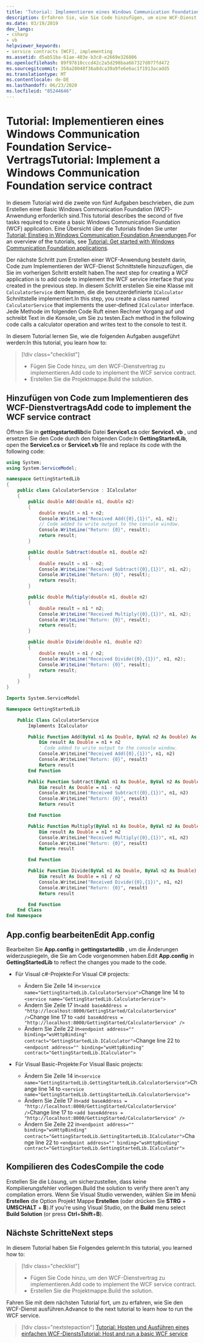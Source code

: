 ```yaml
---
title: 'Tutorial: Implementieren eines Windows Communication Foundation Service-Vertrags'
description: Erfahren Sie, wie Sie Code hinzufügen, um eine WCF-Dienst Schnittstelle als Teil einer Reihe von Artikeln zu implementieren, die Ihnen den Einstieg in die Erstellung einer WCF-Anwendung erleichtern.
ms.date: 03/19/2019
dev_langs:
- csharp
- vb
helpviewer_keywords:
- service contracts [WCF], implementing
ms.assetid: d5ab51ba-61ae-403e-b3c8-e2669e326806
ms.openlocfilehash: 89f97610cccd42c2a5d298baa667327d077fd472
ms.sourcegitcommit: 358a28048f36a8dca39a9fe6e6ac1f1913acadd5
ms.translationtype: MT
ms.contentlocale: de-DE
ms.lasthandoff: 06/23/2020
ms.locfileid: "85244646"
---
```

# <a name="tutorial-implement-a-windows-communication-foundation-service-contract"></a><span data-ttu-id="38e21-103">Tutorial: Implementieren eines Windows Communication Foundation Service-Vertrags</span><span class="sxs-lookup"><span data-stu-id="38e21-103">Tutorial: Implement a Windows Communication Foundation service contract</span></span>

<span data-ttu-id="38e21-104">In diesem Tutorial wird die zweite von fünf Aufgaben beschrieben, die zum Erstellen einer Basic Windows Communication Foundation (WCF)-Anwendung erforderlich sind.</span><span class="sxs-lookup"><span data-stu-id="38e21-104">This tutorial describes the second of five tasks required to create a basic Windows Communication Foundation (WCF) application.</span></span> <span data-ttu-id="38e21-105">Eine Übersicht über die Tutorials finden Sie unter [Tutorial: Einstieg in Windows Communication Foundation Anwendungen](getting-started-tutorial.md).</span><span class="sxs-lookup"><span data-stu-id="38e21-105">For an overview of the tutorials, see [Tutorial: Get started with Windows Communication Foundation applications](getting-started-tutorial.md).</span></span>

<span data-ttu-id="38e21-106">Der nächste Schritt zum Erstellen einer WCF-Anwendung besteht darin, Code zum Implementieren der WCF-Dienst Schnittstelle hinzuzufügen, die Sie im vorherigen Schritt erstellt haben.</span><span class="sxs-lookup"><span data-stu-id="38e21-106">The next step for creating a WCF application is to add code to implement the WCF service interface that you created in the previous step.</span></span> <span data-ttu-id="38e21-107">In diesem Schritt erstellen Sie eine Klasse mit `CalculatorService` dem Namen, die die benutzerdefinierte `ICalculator` Schnittstelle implementiert.</span><span class="sxs-lookup"><span data-stu-id="38e21-107">In this step, you create a class named `CalculatorService` that implements the user-defined `ICalculator` interface.</span></span> <span data-ttu-id="38e21-108">Jede Methode im folgenden Code Ruft einen Rechner Vorgang auf und schreibt Text in die Konsole, um Sie zu testen.</span><span class="sxs-lookup"><span data-stu-id="38e21-108">Each method in the following code calls a calculator operation and writes text to the console to test it.</span></span>

<span data-ttu-id="38e21-109">In diesem Tutorial lernen Sie, wie die folgenden Aufgaben ausgeführt werden:</span><span class="sxs-lookup"><span data-stu-id="38e21-109">In this tutorial, you learn how to:</span></span>
> [!div class="checklist"]
>
> - <span data-ttu-id="38e21-110">Fügen Sie Code hinzu, um den WCF-Dienstvertrag zu implementieren.</span><span class="sxs-lookup"><span data-stu-id="38e21-110">Add code to implement the WCF service contract.</span></span>
> - <span data-ttu-id="38e21-111">Erstellen Sie die Projektmappe.</span><span class="sxs-lookup"><span data-stu-id="38e21-111">Build the solution.</span></span>

## <a name="add-code-to-implement-the-wcf-service-contract"></a><span data-ttu-id="38e21-112">Hinzufügen von Code zum Implementieren des WCF-Dienstvertrags</span><span class="sxs-lookup"><span data-stu-id="38e21-112">Add code to implement the WCF service contract</span></span>

<span data-ttu-id="38e21-113">Öffnen Sie in **gettingstartedlib**die Datei **Service1.cs** oder **Service1. vb** , und ersetzen Sie den Code durch den folgenden Code:</span><span class="sxs-lookup"><span data-stu-id="38e21-113">In **GettingStartedLib**, open the **Service1.cs** or **Service1.vb** file and replace its code with the following code:</span></span>

```csharp
using System;
using System.ServiceModel;

namespace GettingStartedLib
{
    public class CalculatorService : ICalculator
    {
        public double Add(double n1, double n2)
        {
            double result = n1 + n2;
            Console.WriteLine("Received Add({0},{1})", n1, n2);
            // Code added to write output to the console window.
            Console.WriteLine("Return: {0}", result);
            return result;
        }

        public double Subtract(double n1, double n2)
        {
            double result = n1 - n2;
            Console.WriteLine("Received Subtract({0},{1})", n1, n2);
            Console.WriteLine("Return: {0}", result);
            return result;
        }

        public double Multiply(double n1, double n2)
        {
            double result = n1 * n2;
            Console.WriteLine("Received Multiply({0},{1})", n1, n2);
            Console.WriteLine("Return: {0}", result);
            return result;
        }

        public double Divide(double n1, double n2)
        {
            double result = n1 / n2;
            Console.WriteLine("Received Divide({0},{1})", n1, n2);
            Console.WriteLine("Return: {0}", result);
            return result;
        }
    }
}
```

```vb
Imports System.ServiceModel

Namespace GettingStartedLib

    Public Class CalculatorService
        Implements ICalculator

        Public Function Add(ByVal n1 As Double, ByVal n2 As Double) As Double Implements ICalculator.Add
            Dim result As Double = n1 + n2
            ' Code added to write output to the console window.
            Console.WriteLine("Received Add({0},{1})", n1, n2)
            Console.WriteLine("Return: {0}", result)
            Return result
        End Function

        Public Function Subtract(ByVal n1 As Double, ByVal n2 As Double) As Double Implements ICalculator.Subtract
            Dim result As Double = n1 - n2
            Console.WriteLine("Received Subtract({0},{1})", n1, n2)
            Console.WriteLine("Return: {0}", result)
            Return result

        End Function

        Public Function Multiply(ByVal n1 As Double, ByVal n2 As Double) As Double Implements ICalculator.Multiply
            Dim result As Double = n1 * n2
            Console.WriteLine("Received Multiply({0},{1})", n1, n2)
            Console.WriteLine("Return: {0}", result)
            Return result

        End Function

        Public Function Divide(ByVal n1 As Double, ByVal n2 As Double) As Double Implements ICalculator.Divide
            Dim result As Double = n1 / n2
            Console.WriteLine("Received Divide({0},{1})", n1, n2)
            Console.WriteLine("Return: {0}", result)
            Return result

        End Function
    End Class
End Namespace
```

## <a name="edit-appconfig"></a><span data-ttu-id="38e21-114">App.config bearbeiten</span><span class="sxs-lookup"><span data-stu-id="38e21-114">Edit App.config</span></span>

<span data-ttu-id="38e21-115">Bearbeiten Sie **App.config** in **gettingstartedlib** , um die Änderungen widerzuspiegeln, die Sie am Code vorgenommen haben.</span><span class="sxs-lookup"><span data-stu-id="38e21-115">Edit **App.config** in **GettingStartedLib** to reflect the changes you made to the code.</span></span>

- <span data-ttu-id="38e21-116">Für Visual c#-Projekte:</span><span class="sxs-lookup"><span data-stu-id="38e21-116">For Visual C# projects:</span></span>
  - <span data-ttu-id="38e21-117">Ändern Sie Zeile 14 in`<service name="GettingStartedLib.CalculatorService">`</span><span class="sxs-lookup"><span data-stu-id="38e21-117">Change line 14 to `<service name="GettingStartedLib.CalculatorService">`</span></span>
  - <span data-ttu-id="38e21-118">Ändern Sie Zeile 17 in`<add baseAddress = "http://localhost:8000/GettingStarted/CalculatorService" />`</span><span class="sxs-lookup"><span data-stu-id="38e21-118">Change line 17 to `<add baseAddress = "http://localhost:8000/GettingStarted/CalculatorService" />`</span></span>
  - <span data-ttu-id="38e21-119">Ändern Sie Zeile 22 in`<endpoint address="" binding="wsHttpBinding" contract="GettingStartedLib.ICalculator">`</span><span class="sxs-lookup"><span data-stu-id="38e21-119">Change line 22 to `<endpoint address="" binding="wsHttpBinding" contract="GettingStartedLib.ICalculator">`</span></span>

- <span data-ttu-id="38e21-120">Für Visual Basic-Projekte:</span><span class="sxs-lookup"><span data-stu-id="38e21-120">For Visual Basic projects:</span></span>
  - <span data-ttu-id="38e21-121">Ändern Sie Zeile 14 in`<service name="GettingStartedLib.GettingStartedLib.CalculatorService">`</span><span class="sxs-lookup"><span data-stu-id="38e21-121">Change line 14 to `<service name="GettingStartedLib.GettingStartedLib.CalculatorService">`</span></span>
  - <span data-ttu-id="38e21-122">Ändern Sie Zeile 17 in`<add baseAddress = "http://localhost:8000/GettingStarted/CalculatorService" />`</span><span class="sxs-lookup"><span data-stu-id="38e21-122">Change line 17 to `<add baseAddress = "http://localhost:8000/GettingStarted/CalculatorService" />`</span></span>
  - <span data-ttu-id="38e21-123">Ändern Sie Zeile 22 in`<endpoint address="" binding="wsHttpBinding" contract="GettingStartedLib.GettingStartedLib.ICalculator">`</span><span class="sxs-lookup"><span data-stu-id="38e21-123">Change line 22 to `<endpoint address="" binding="wsHttpBinding" contract="GettingStartedLib.GettingStartedLib.ICalculator">`</span></span>

## <a name="compile-the-code"></a><span data-ttu-id="38e21-124">Kompilieren des Codes</span><span class="sxs-lookup"><span data-stu-id="38e21-124">Compile the code</span></span>

<span data-ttu-id="38e21-125">Erstellen Sie die Lösung, um sicherzustellen, dass keine Kompilierungsfehler vorliegen.</span><span class="sxs-lookup"><span data-stu-id="38e21-125">Build the solution to verify there aren't any compilation errors.</span></span> <span data-ttu-id="38e21-126">Wenn Sie Visual Studio verwenden, wählen Sie im Menü **Erstellen** die Option Projekt Mappe **Erstellen** (oder drücken Sie **STRG** + **UMSCHALT** + **B**).</span><span class="sxs-lookup"><span data-stu-id="38e21-126">If you're using Visual Studio, on the **Build** menu select **Build Solution** (or press **Ctrl**+**Shift**+**B**).</span></span>

## <a name="next-steps"></a><span data-ttu-id="38e21-127">Nächste Schritte</span><span class="sxs-lookup"><span data-stu-id="38e21-127">Next steps</span></span>

<span data-ttu-id="38e21-128">In diesem Tutorial haben Sie Folgendes gelernt:</span><span class="sxs-lookup"><span data-stu-id="38e21-128">In this tutorial, you learned how to:</span></span>
> [!div class="checklist"]
>
> - <span data-ttu-id="38e21-129">Fügen Sie Code hinzu, um den WCF-Dienstvertrag zu implementieren.</span><span class="sxs-lookup"><span data-stu-id="38e21-129">Add code to implement the WCF service contract.</span></span>
> - <span data-ttu-id="38e21-130">Erstellen Sie die Projektmappe.</span><span class="sxs-lookup"><span data-stu-id="38e21-130">Build the solution.</span></span>

<span data-ttu-id="38e21-131">Fahren Sie mit dem nächsten Tutorial fort, um zu erfahren, wie Sie den WCF-Dienst ausführen.</span><span class="sxs-lookup"><span data-stu-id="38e21-131">Advance to the next tutorial to learn how to run the WCF service.</span></span>

> [!div class="nextstepaction"]
> [<span data-ttu-id="38e21-132">Tutorial: Hosten und Ausführen eines einfachen WCF-Diensts</span><span class="sxs-lookup"><span data-stu-id="38e21-132">Tutorial: Host and run a basic WCF service</span></span>](how-to-host-and-run-a-basic-wcf-service.md)
